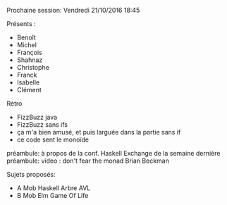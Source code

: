 Prochaine session: Vendredi 21/10/2016 18:45 

Présents :
- Benoît
- Michel
- François
- Shahnaz
- Christophe
- Franck
- Isabelle
- Clément


Rétro 
- FizzBuzz java
- FizzBuzz sans ifs
- ça m'a bien amusé, et puis larguée dans la partie sans if
- ce code sent le monoïde

 préambule: à propos de la conf. Haskell Exchange de la semaine dernière
 préambule: video : don't fear the monad Brian Beckman

Sujets proposés:
- A Mob Haskell Arbre AVL 
- B Mob Elm Game Of Life 



 
  

